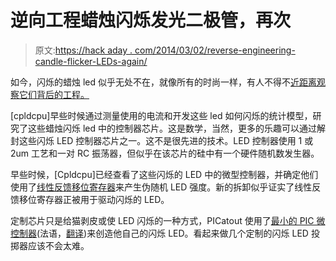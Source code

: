 # 逆向工程蜡烛闪烁发光二极管，再次

> 原文:[https://hack aday . com/2014/03/02/reverse-engineering-candle-flicker-LEDs-again/](https://hackaday.com/2014/03/02/reverse-engineering-candle-flicker-leds-again/)

如今，闪烁的蜡烛 led 似乎无处不在，就像所有的时尚一样，有人不得不[近距离观察它们背后的工程。](http://cpldcpu.wordpress.com/2014/03/01/follow-up-on-candle-flicker-leds/)

[cpldcpu]早些时候通过测量使用的电流和开发这些 led 如何闪烁的统计模型，研究了这些蜡烛闪烁 led 中的控制器芯片。这是数学，当然，更多的乐趣可以通过解封这些闪烁 LED 控制器芯片之一。这不是很先进的技术。LED 控制器使用 1 或 2um 工艺和一对 RC 振荡器，但似乎在该芯片的硅中有一个硬件随机数发生器。

早些时候，[Cpldcpu]已经查看了这些闪烁的 LED 中的微型控制器，并确定他们使用了[线性反馈移位寄存器](http://en.wikipedia.org/wiki/Linear_feedback_shift_register)来产生伪随机 LED 强度。新的拆卸似乎证实了线性反馈移位寄存器正被用于驱动闪烁的 LED。

定制芯片只是给猫剥皮或使 LED 闪烁的一种方式，PICatout 使用了[最小的 PIC 微控制器](http://picatout-jd.blogspot.ca/2013/12/led-scintillante.html)(法语，[翻译](http://translate.google.com/translate?sl=fr&tl=en&js=n&prev=_t&hl=en&ie=UTF-8&u=http%3A%2F%2Fpicatout-jd.blogspot.ca%2F2013%2F12%2Fled-scintillante.html&act=url))来创造他自己的闪烁 LED。看起来做几个定制的闪烁 LED 投掷器应该不会太难。